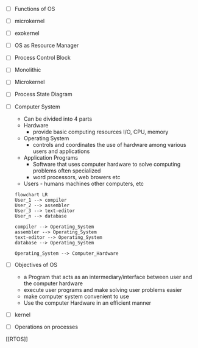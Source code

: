 - [ ] Functions of OS
- [ ] microkernel
- [ ] exokernel
- [ ] OS as Resource Manager
- [ ] Process Control Block
- [ ] Monolithic
- [ ] Microkernel
- [ ] Process State Diagram
- [ ] Computer System
	- Can be divided into 4 parts
	- Hardware 
		- provide basic computing resources I/O, CPU, memory
	- Operating System
		- controls and coordinates the use of hardware among various users and applications
	- Application Programs
		- Software that uses computer hardware to solve computing problems often specialized
		- word processors, web browers etc
	- Users - humans  machines other computers, etc
	```mermaid
	flowchart LR
	User_1 --> compiler
	User_2 --> assembler
	User_3 --> text-editor
	User_n --> database

	compiler --> Operating_System
	assembler --> Operating_System
	text-editor --> Operating_System
	database --> Operating_System

	Operating_System --> Computer_Hardware
	```
- [ ] Objectives of OS
	- a Program that acts as an intermediary/interface between user and the computer hardware
	- execute user programs and make solving user problems easier
	- make computer system convenient to use
	- Use the computer Hardware in an efficient manner
- [ ] kernel
- [ ] Operations on processes







[[RTOS]]